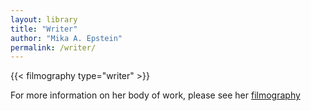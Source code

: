 ```yaml
---
layout: library
title: "Writer"
author: "Mika A. Epstein"
permalink: /writer/
---
```


{{< filmography type="writer" >}}

For more information on her body of work, please see her [filmography](/library/filmography/)
